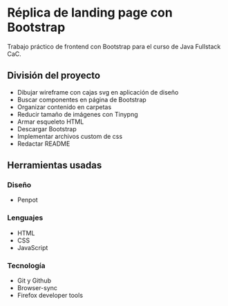# Réplica de landing page con Bootstrap
Trabajo práctico de frontend con Bootstrap para el curso de Java Fullstack CaC.

## División del proyecto
- Dibujar wireframe con cajas svg en aplicación de diseño
- Buscar componentes en página de Bootstrap
- Organizar contenido en carpetas
- Reducir tamaño de imágenes con Tinypng
- Armar esqueleto HTML
- Descargar Bootstrap
- Implementar archivos custom de css
- Redactar README

## Herramientas usadas
### Diseño
- Penpot

### Lenguajes
- HTML
- CSS
- JavaScript

### Tecnología
- Git y Github
- Browser-sync
- Firefox developer tools
